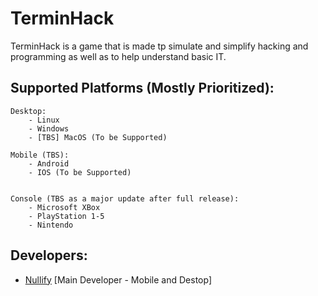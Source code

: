# TerminHack
TerminHack is a game that is made tp simulate and simplify hacking and programming as well as to help understand basic IT.

## Supported Platforms (Mostly Prioritized):
```
Desktop:
    - Linux
    - Windows
    - [TBS] MacOS (To be Supported)

Mobile (TBS):
    - Android 
    - IOS (To be Supported)


Console (TBS as a major update after full release):
    - Microsoft XBox
    - PlayStation 1-5
    - Nintendo
```
## Developers:
- [Nullify](https://github.com/NullifyDev/) [Main Developer - Mobile and Destop] 